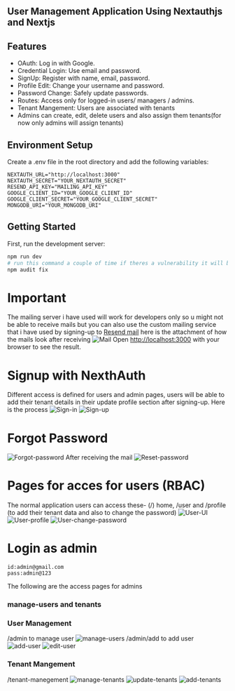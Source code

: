 ## User Management Application Using Nextauthjs and Nextjs  

## Features
- OAuth: Log in with Google.
- Credential Login: Use email and password.
- SignUp: Register with name, email, password.
- Profile Edit: Change your username and password.
- Password Change: Safely update passwords.
- Routes: Access only for logged-in users/ managers / admins.
- Tenant Mangement: Users are associated with tenants
- Admins can create, edit, delete users and also assign them tenants(for now only admins will assign tenants)

## Environment Setup
Create a .env file in the root directory and add the following variables:

```env
NEXTAUTH_URL="http://localhost:3000"
NEXTAUTH_SECRET="YOUR_NEXTAUTH_SECRET"
RESEND_API_KEY="MAILING_API_KEY"
GOOGLE_CLIENT_ID="YOUR_GOOGLE_CLIENT_ID"
GOOGLE_CLIENT_SECRET="YOUR_GOOGLE_CLIENT_SECRET"
MONGODB_URI="YOUR_MONGODB_URI"
```
## Getting Started

First, run the development server:

```bash
npm run dev
# run this command a couple of time if theres a vulnerability it will be fixed 
npm audit fix
```

# Important
The mailing server i have used will work for developers only so u might not be able to receive mails but you can also use the custom mailing service that i have used by signing-up to [Resend mail](https://resend.com/emails) here is the attachment of how the mails look after receiving
![Mail](./Screenshot%202024-04-21%20150413.png)
Open [http://localhost:3000](http://localhost:3000) with your browser to see the result.

# Signup with NexthAuth
Different access is defined for users and admin pages, users will be able to add their tenant details in their update profile section after signing-up.
Here is the process
![Sign-in](./sign-in.png)
![Sign-up](./signup.png)

# Forgot Password
![Forgot-password](./forgot-password.png)
After receiving the mail
![Reset-password](./reset-password.png)
# Pages for acces for users (RBAC)
The normal application users can access these- (/) home, /user and /profile (to add their tenant data and also to change the password) 
![User-UI](./users-page-access.png)
![User-profile](./user-profile-update.png)
![User-change-password](./change-password.png)

# Login as admin
```
id:admin@gmail.com
pass:admin@123
```
The following are the access pages for admins
### manage-users and tenants
### User Management
/admin to manage user
![manage-users](./manage-users.png)
/admin/add to add user
![add-user](./admin-add-user.png)
![edit-user](./admin-update-user.png)

### Tenant Mangement
/tenant-manegement
![manage-tenants](./manage-tenants.png)
![update-tenants](./admin-update-tenant.png)
![add-tenants](./admin-add-tenant.png)